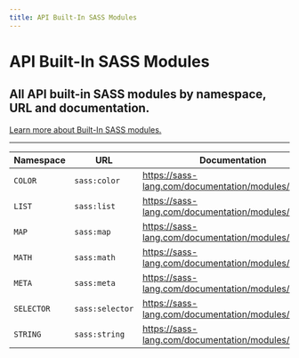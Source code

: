 ```yaml
---
title: API Built-In SASS Modules
---
```


# API Built-In SASS Modules
## All API built-in SASS modules by namespace, URL and documentation.

[Learn more about Built-In SASS modules.](https://sass-lang.com/documentation/modules)

---

| Namespace | URL | Documentation |
| --------- | --- | ------------- |
| `COLOR` | `sass:color` | <https://sass-lang.com/documentation/modules/color> |
| `LIST` | `sass:list` | <https://sass-lang.com/documentation/modules/list> |
| `MAP` | `sass:map` | <https://sass-lang.com/documentation/modules/map> |
| `MATH` | `sass:math` | <https://sass-lang.com/documentation/modules/math> |
| `META` | `sass:meta` | <https://sass-lang.com/documentation/modules/meta> |
| `SELECTOR` | `sass:selector` | <https://sass-lang.com/documentation/modules/selector> |
| `STRING` | `sass:string` | <https://sass-lang.com/documentation/modules/string> |